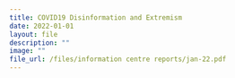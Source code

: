 ```yaml
---
title: COVID19 Disinformation and Extremism
date: 2022-01-01
layout: file
description: ""
image: ""
file_url: /files/information centre reports/jan-22.pdf
---
```


